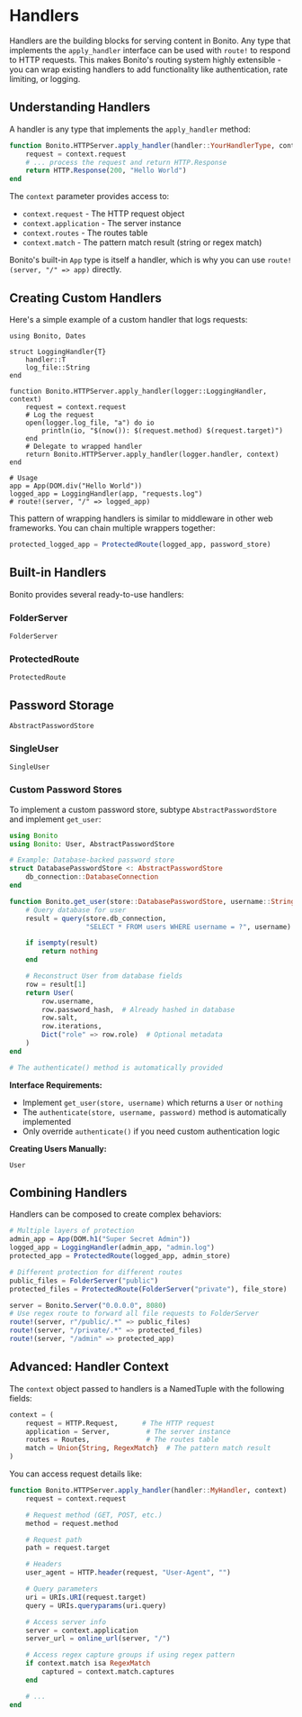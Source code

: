 # Handlers

Handlers are the building blocks for serving content in Bonito. Any type that implements the `apply_handler` interface can be used with `route!` to respond to HTTP requests. This makes Bonito's routing system highly extensible - you can wrap existing handlers to add functionality like authentication, rate limiting, or logging.

## Understanding Handlers

A handler is any type that implements the `apply_handler` method:

```julia
function Bonito.HTTPServer.apply_handler(handler::YourHandlerType, context)
    request = context.request
    # ... process the request and return HTTP.Response
    return HTTP.Response(200, "Hello World")
end
```

The `context` parameter provides access to:
- `context.request` - The HTTP request object
- `context.application` - The server instance
- `context.routes` - The routes table
- `context.match` - The pattern match result (string or regex match)

Bonito's built-in `App` type is itself a handler, which is why you can use `route!(server, "/" => app)` directly.

## Creating Custom Handlers

Here's a simple example of a custom handler that logs requests:

```@example 1
using Bonito, Dates

struct LoggingHandler{T}
    handler::T
    log_file::String
end

function Bonito.HTTPServer.apply_handler(logger::LoggingHandler, context)
    request = context.request
    # Log the request
    open(logger.log_file, "a") do io
        println(io, "$(now()): $(request.method) $(request.target)")
    end
    # Delegate to wrapped handler
    return Bonito.HTTPServer.apply_handler(logger.handler, context)
end

# Usage
app = App(DOM.div("Hello World"))
logged_app = LoggingHandler(app, "requests.log")
# route!(server, "/" => logged_app)
```

This pattern of wrapping handlers is similar to middleware in other web frameworks. You can chain multiple wrappers together:

```julia
protected_logged_app = ProtectedRoute(logged_app, password_store)
```

## Built-in Handlers

Bonito provides several ready-to-use handlers:

### FolderServer

```@docs; canonical=false
FolderServer
```

### ProtectedRoute


```@docs; canonical=false
ProtectedRoute
```

## Password Storage

```@docs; canonical=false
AbstractPasswordStore
```

### SingleUser

```@docs; canonical=false
SingleUser
```

### Custom Password Stores

To implement a custom password store, subtype `AbstractPasswordStore` and implement `get_user`:

```julia
using Bonito
using Bonito: User, AbstractPasswordStore

# Example: Database-backed password store
struct DatabasePasswordStore <: AbstractPasswordStore
    db_connection::DatabaseConnection
end

function Bonito.get_user(store::DatabasePasswordStore, username::String)
    # Query database for user
    result = query(store.db_connection,
                   "SELECT * FROM users WHERE username = ?", username)

    if isempty(result)
        return nothing
    end

    # Reconstruct User from database fields
    row = result[1]
    return User(
        row.username,
        row.password_hash,  # Already hashed in database
        row.salt,
        row.iterations,
        Dict("role" => row.role)  # Optional metadata
    )
end

# The authenticate() method is automatically provided
```

**Interface Requirements:**
- Implement `get_user(store, username)` which returns a `User` or `nothing`
- The `authenticate(store, username, password)` method is automatically implemented
- Only override `authenticate()` if you need custom authentication logic

**Creating Users Manually:**

```@docs; canonical=false
User
```

## Combining Handlers

Handlers can be composed to create complex behaviors:

```julia
# Multiple layers of protection
admin_app = App(DOM.h1("Super Secret Admin"))
logged_app = LoggingHandler(admin_app, "admin.log")
protected_app = ProtectedRoute(logged_app, admin_store)

# Different protection for different routes
public_files = FolderServer("public")
protected_files = ProtectedRoute(FolderServer("private"), file_store)

server = Bonito.Server("0.0.0.0", 8080)
# Use regex route to forward all file requests to FolderServer
route!(server, r"/public/.*" => public_files)
route!(server, "/private/.*" => protected_files)
route!(server, "/admin" => protected_app)
```


## Advanced: Handler Context

The `context` object passed to handlers is a NamedTuple with the following fields:

```julia
context = (
    request = HTTP.Request,      # The HTTP request
    application = Server,         # The server instance
    routes = Routes,              # The routes table
    match = Union{String, RegexMatch}  # The pattern match result
)
```

You can access request details like:

```julia
function Bonito.HTTPServer.apply_handler(handler::MyHandler, context)
    request = context.request

    # Request method (GET, POST, etc.)
    method = request.method

    # Request path
    path = request.target

    # Headers
    user_agent = HTTP.header(request, "User-Agent", "")

    # Query parameters
    uri = URIs.URI(request.target)
    query = URIs.queryparams(uri.query)

    # Access server info
    server = context.application
    server_url = online_url(server, "/")

    # Access regex capture groups if using regex pattern
    if context.match isa RegexMatch
        captured = context.match.captures
    end

    # ...
end
```
